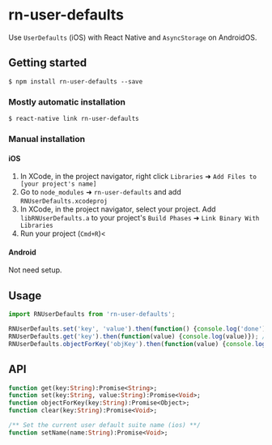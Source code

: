 
# rn-user-defaults

Use `UserDefaults` (iOS) with React Native and `AsyncStorage` on AndroidOS.

## Getting started

`$ npm install rn-user-defaults --save`

### Mostly automatic installation

`$ react-native link rn-user-defaults`

### Manual installation


#### iOS

1. In XCode, in the project navigator, right click `Libraries` ➜ `Add Files to [your project's name]`
2. Go to `node_modules` ➜ `rn-user-defaults` and add `RNUserDefaults.xcodeproj`
3. In XCode, in the project navigator, select your project. Add `libRNUserDefaults.a` to your project's `Build Phases` ➜ `Link Binary With Libraries`
4. Run your project (`Cmd+R`)<

#### Android

Not need setup.

## Usage
```javascript
import RNUserDefaults from 'rn-user-defaults';

RNUserDefaults.set('key', 'value').then(function() {console.log('done')}); // done
RNUserDefaults.get('key').then(function(value) {console.log(value)}); // value
RNUserDefaults.objectForKey('objKey').then(function(value) {console.log(value)}); // { dog: 1 }
```

## API

```haxe
function get(key:String):Promise<String>;
function set(key:String, value:String):Promise<Void>;
function objectForKey(key:String):Promise<Object>;
function clear(key:String):Promise<Void>;

/** Set the current user default suite name (ios) **/
function setName(name:String):Promise<Void>;
```
